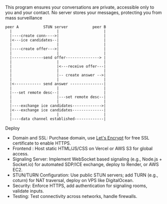 This program ensures your conversations are private, accessible only to you and your contact. No server stores your messages, protecting you from mass surveillance

```
peer A           STUN server           peer B
  |                    |                    |
  |----create conn---->|                    |  
  |<---ice candidates--|                    |
  |                    |                    |
  |----create offer--->|                    |  
  |                    |                    |
  |--------------send offer---------------> |
  |                    |                    |
  |                    |<---receive offer---|  
  |                    |                    |
  |                    |-- create answer -->|  
  |                    |                    |
  |<------------ send answer ---------------|  
  |                    |                    |
  |---set remote desc--|                    |  
  |                    |---set remote desc--|  
  |                    |                    |
  |----exchange ice candidates------------->| 
  |<---exchange ice candidates--------------| 
  |                    |                    |
  |----data channel established-------------|
```

Deploy
- Domain and SSL: Purchase domain, use [Let's Encrypt](https://letsencrypt.org/) for free SSL certificate to enable HTTPS.
- Frontend : Host static HTML/JS/CSS on Vercel or AWS S3 for global access.
- Signaling Server: Implement WebSocket based signaling (e.g., Node.js + Socket.io) for automated SDP/ICE exchange, deploy to Render, or AWS EC2.
- STUN/TURN Configuration: Use public STUN servers; add TURN (e.g., coturn) for NAT traversal, deploy on VPS like DigitalOcean.
- Security: Enforce HTTPS, add authentication for signaling rooms, validate inputs.
- Testing: Test connectivity across networks, handle firewalls.
